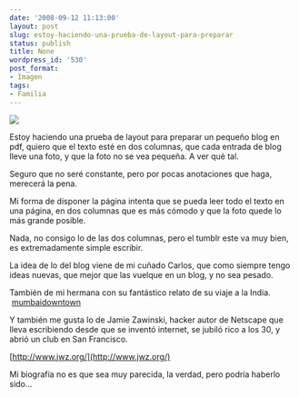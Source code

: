 ```yaml
---
date: '2008-09-12 11:13:00'
layout: post
slug: estoy-haciendo-una-prueba-de-layout-para-preparar
status: publish
title: None
wordpress_id: '530'
post_format:
- Imagen
tags:
- Familia
---
```


![](http://jjdenis.files.wordpress.com/2012/04/fd9udze4sds4zq39gfjmae1s_500.jpg)

Estoy haciendo una prueba de layout para preparar un pequeño blog en pdf, quiero que el texto esté en dos columnas, que cada entrada de blog lleve una foto, y que la foto no se vea pequeña. A ver qué tal.




Seguro que no seré constante, pero por pocas anotaciones que haga, merecerá la pena.




Mi forma de disponer la página intenta que se pueda leer todo el texto en una página, en dos columnas que es más cómodo y que la foto quede lo más grande posible.




Nada, no consigo lo de las dos columnas, pero el tumblr este va muy bien, es extremadamente simple escribir.




La idea de lo del blog viene de mi cuñado Carlos, que como siempre tengo ideas nuevas, que mejor que las vuelque en un blog, y no sea pesado.




También de mi hermana con su fantástico relato de su viaje a la India.  [mumbaidowntown](http://www.lacoctelera.com/mumbaidowntown)




Y también me gusta lo de Jamie Zawinski, hacker autor de Netscape que lleva escribiendo desde que se inventó internet, se jubiló rico a los 30, y abrió un club en San Francisco.




[http://www.jwz.org/](http://www.jwz.org/)




Mi biografía no es que sea muy parecida, la verdad, pero podría haberlo sido…
